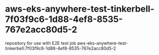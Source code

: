 # aws-eks-anywhere-test-tinkerbell-7f03f9c6-1d88-4ef8-8535-767e2acc80d5-2
repository for use with E2E test job aws-eks-anywhere-test-tinkerbell:7f03f9c6-1d88-4ef8-8535-767e2acc80d5-2
